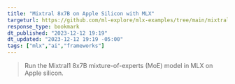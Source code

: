 ```yaml
---
title: "Mixtral 8x7B on Apple Silicon with MLX"
targeturl: https://github.com/ml-explore/mlx-examples/tree/main/mixtral
response_type: bookmark
dt_published: "2023-12-12 19:19"
dt_updated: "2023-12-12 19:19 -05:00"
tags: ["mlx","ai","frameworks"]
---
```


> Run the Mixtral1 8x7B mixture-of-experts (MoE) model in MLX on Apple silicon.